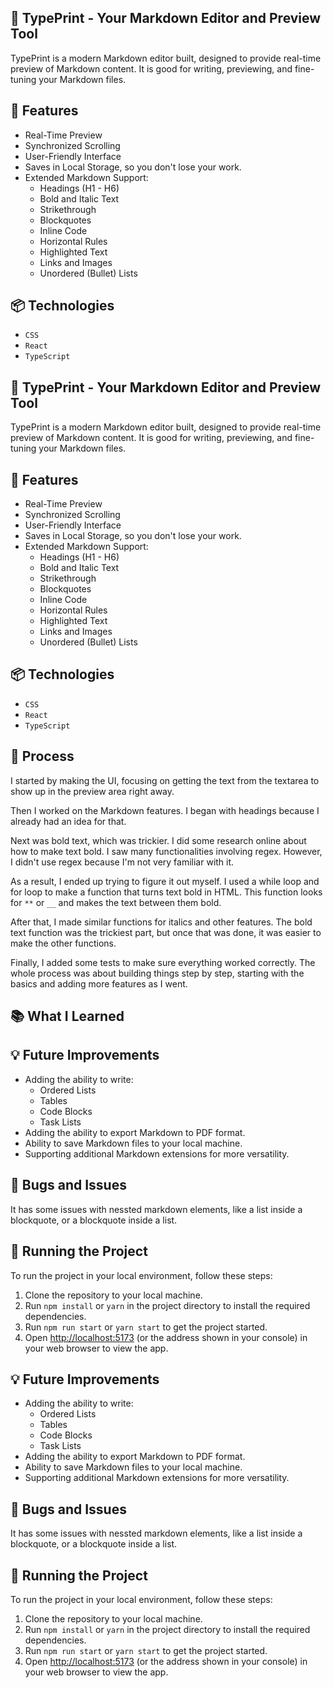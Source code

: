 ## 📝 TypePrint - Your Markdown Editor and Preview Tool

TypePrint is a modern Markdown editor built, designed to provide real-time preview of Markdown content. It is good for writing, previewing, and fine-tuning your Markdown files.

## 🚀 Features

- Real-Time Preview
- Synchronized Scrolling
- User-Friendly Interface
- Saves in Local Storage, so you don't lose your work.
- Extended Markdown Support:
  - Headings (H1 - H6)
  - Bold and Italic Text
  - Strikethrough
  - Blockquotes
  - Inline Code
  - Horizontal Rules
  - Highlighted Text
  - Links and Images
  - Unordered (Bullet) Lists

## 📦 Technologies

- `CSS`
- `React`
- `TypeScript`

## 📝 TypePrint - Your Markdown Editor and Preview Tool

TypePrint is a modern Markdown editor built, designed to provide real-time preview of Markdown content. It is good for writing, previewing, and fine-tuning your Markdown files.

## 🚀 Features

- Real-Time Preview
- Synchronized Scrolling
- User-Friendly Interface
- Saves in Local Storage, so you don't lose your work.
- Extended Markdown Support:
  - Headings (H1 - H6)
  - Bold and Italic Text
  - Strikethrough
  - Blockquotes
  - Inline Code
  - Horizontal Rules
  - Highlighted Text
  - Links and Images
  - Unordered (Bullet) Lists

## 📦 Technologies

- `CSS`
- `React`
- `TypeScript`

## 🍊 Process

I started by making the UI, focusing on getting the text from the textarea to show up in the preview area right away.

Then I worked on the Markdown features. I began with headings because I already had an idea for that.

Next was bold text, which was trickier. I did some research online about how to make text bold. I saw many functionalities involving regex. However, I didn't use regex because I'm not very familiar with it.

As a result, I ended up trying to figure it out myself. I used a while loop and for loop to make a function that turns text bold in HTML. This function looks for `**` or `__` and makes the text between them bold.

After that, I made similar functions for italics and other features. The bold text function was the trickiest part, but once that was done, it was easier to make the other functions.

Finally, I added some tests to make sure everything worked correctly. The whole process was about building things step by step, starting with the basics and adding more features as I went.

## 📚 What I Learned

## 💡 Future Improvements

- Adding the ability to write:
  - Ordered Lists
  - Tables
  - Code Blocks
  - Task Lists
- Adding the ability to export Markdown to PDF format.
- Ability to save Markdown files to your local machine.
- Supporting additional Markdown extensions for more versatility.

## 🐛 Bugs and Issues

It has some issues with nessted markdown elements, like a list inside a blockquote, or a blockquote inside a list.

## 🚦 Running the Project

To run the project in your local environment, follow these steps:

1. Clone the repository to your local machine.
2. Run `npm install` or `yarn` in the project directory to install the required dependencies.
3. Run `npm run start` or `yarn start` to get the project started.
4. Open [http://localhost:5173](http://localhost:5173) (or the address shown in your console) in your web browser to view the app.

## 💡 Future Improvements

- Adding the ability to write:
  - Ordered Lists
  - Tables
  - Code Blocks
  - Task Lists
- Adding the ability to export Markdown to PDF format.
- Ability to save Markdown files to your local machine.
- Supporting additional Markdown extensions for more versatility.

## 🐛 Bugs and Issues

It has some issues with nessted markdown elements, like a list inside a blockquote, or a blockquote inside a list.

## 🚦 Running the Project

To run the project in your local environment, follow these steps:

1. Clone the repository to your local machine.
2. Run `npm install` or `yarn` in the project directory to install the required dependencies.
3. Run `npm run start` or `yarn start` to get the project started.
4. Open [http://localhost:5173](http://localhost:5173) (or the address shown in your console) in your web browser to view the app.
